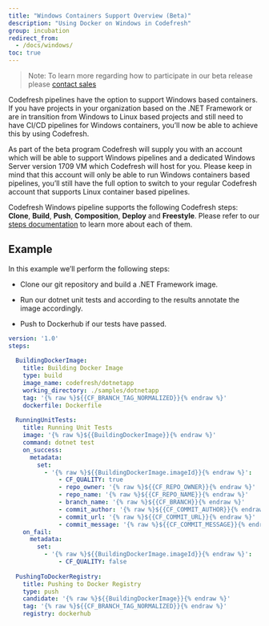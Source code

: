 ```yaml
---
title: "Windows Containers Support Overview (Beta)"
description: "Using Docker on Windows in Codefresh"
group: incubation
redirect_from:
  - /docs/windows/
toc: true
---
```

  
> Note: To learn more regarding how to participate in our beta release please [contact sales](https://codefresh.io/contact-sales/)

Codefresh pipelines have the option to support Windows based containers.
If you have projects in your organization based on the .NET Framework or are in transition from Windows to Linux based projects and still need to have CI/CD pipelines for Windows containers, you’ll now be able to achieve this by using Codefresh.

As part of the beta program Codefresh will supply you with an account which will be able to support Windows pipelines and a dedicated Windows Server version 1709 VM which Codefresh will host for you. 
Please keep in mind that this account will only be able to run Windows containers based pipelines, you’ll still have the full option to switch to your regular Codefresh account that supports Linux container based pipelines.

Codefresh Windows pipeline supports the following Codefresh steps:
**Clone**, **Build**, **Push**, **Composition**, **Deploy** and **Freestyle**.
Please refer to our [steps documentation](https://codefresh.io/docs/docs/codefresh-yaml/steps/) to learn more about each of them.


## Example

In this example we’ll perform the following steps:
    
- Clone our git repository and build a .NET Framework image.
    
- Run our dotnet unit tests and according to the results annotate the image accordingly.
    
- Push to Dockerhub if our tests have passed.

```yaml
version: '1.0'
steps:
  
  BuildingDockerImage:
    title: Building Docker Image
    type: build
    image_name: codefresh/dotnetapp
    working_directory: ./samples/dotnetapp
    tag: '{% raw %}${{CF_BRANCH_TAG_NORMALIZED}}{% endraw %}'
    dockerfile: Dockerfile
 
  RunningUnitTests:
    title: Running Unit Tests
    image: '{% raw %}${{BuildingDockerImage}}{% endraw %}'
    command: dotnet test
    on_success:
      metadata:
        set:
          - '{% raw %}${{BuildingDockerImage.imageId}}{% endraw %}':
              - CF_QUALITY: true
              - repo_owner: '{% raw %}${{CF_REPO_OWNER}}{% endraw %}'
              - repo_name: '{% raw %}${{CF_REPO_NAME}}{% endraw %}'
              - branch_name: '{% raw %}${{CF_BRANCH}}{% endraw %}'
              - commit_author: '{% raw %}${{CF_COMMIT_AUTHOR}}{% endraw %}'
              - commit_url: '{% raw %}${{CF_COMMIT_URL}}{% endraw %}'
              - commit_message: '{% raw %}${{CF_COMMIT_MESSAGE}}{% endraw %}'
    on_fail:
      metadata:
        set:
          - '{% raw %}${{BuildingDockerImage.imageId}}{% endraw %}':
              - CF_QUALITY: false
  
  PushingToDockerRegistry:
    title: Pushing to Docker Registry
    type: push
    candidate: '{% raw %}${{BuildingDockerImage}}{% endraw %}'
    tag: '{% raw %}${{CF_BRANCH_TAG_NORMALIZED}}{% endraw %}'
    registry: dockerhub

``` 
